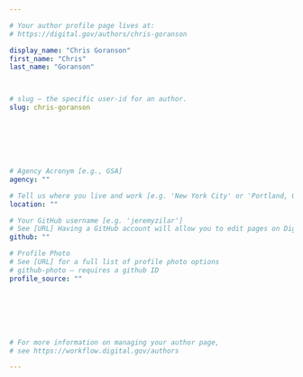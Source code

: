```yaml
---

# Your author profile page lives at:
# https://digital.gov/authors/chris-goranson

display_name: "Chris Goranson"
first_name: "Chris"
last_name: "Goranson"



# slug — the specific user-id for an author.
slug: chris-goranson







# Agency Acronym [e.g., GSA]
agency: ""

# Tell us where you live and work [e.g. 'New York City' or 'Portland, OR']
location: ""

# Your GitHub username [e.g. 'jeremyzilar']
# See [URL] Having a GitHub account will allow you to edit pages on DigitalGov. The image used in your GitHub account can also be used to populate your digital.gov profile photo.
github: ""

# Profile Photo
# See [URL] for a full list of profile photo options
# github-photo — requires a github ID
profile_source: ""







# For more information on managing your author page,
# see https://workflow.digital.gov/authors

---
```

